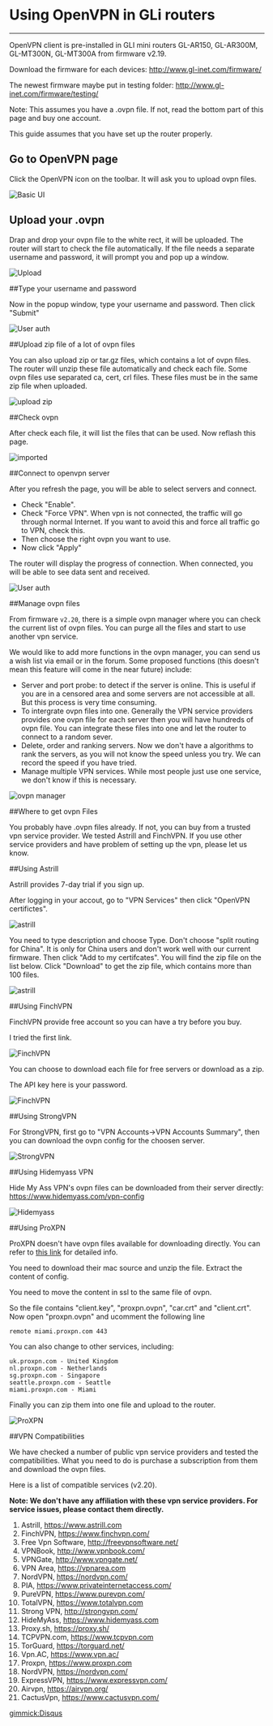 # Using OpenVPN in GLi routers

---

OpenVPN client is pre-installed in GLI mini routers GL-AR150, GL-AR300M, GL-MT300N, GL-MT300A from firmware v2.19.

Download the firmware for each devices: http://www.gl-inet.com/firmware/

The newest firmware maybe put in testing folder: http://www.gl-inet.com/firmware/testing/


Note: This assumes you have a .ovpn file. If not, read the bottom part of this page and buy one account.


This guide assumes that you have set up the router properly.

## Go to OpenVPN page

Click the OpenVPN icon on the toolbar. It will ask you to upload ovpn files.

![Basic UI](src/openvpn/1.jpg)

## Upload your .ovpn

Drap and drop your ovpn file to the white rect, it will be uploaded. The router will start to check the file automatically. If the file needs a separate username and password, it will prompt you and pop up a window.

![Upload](src/openvpn/2.jpg)


##Type your username and password

Now in the popup window, type your username and password. Then click "Submit"

![User auth](src/openvpn/3.jpg)


##Upload zip file of a lot of ovpn files

You can also upload zip or tar.gz files, which contains a lot of ovpn files. The router will unzip these file automatically and check each file.
Some ovpn files use separated ca, cert, crl files. These files must be in the same zip file when uploaded.

![upload zip](src/openvpn/4.jpg)

##Check ovpn

After check each file, it will list the files that can be used. Now reflash this page.

![imported](src/openvpn/5.jpg)

##Connect to openvpn server

After you refresh the page, you will be able to select servers and connect.

* Check "Enable".
* Check "Force VPN". When vpn is not connected, the traffic will go through normal Internet. If you want to avoid this and force all traffic go to VPN, check this.
* Then choose the right ovpn you want to use.
* Now click "Apply"

The router will display the progress of connection. When connected, you will be able to see data sent and received.

![User auth](src/openvpn/6.jpg)

##Manage ovpn files

From firmware `v2.20`, there is a simple ovpn manager where you can check the current list of ovpn files. You can purge all the files and start to use another vpn service.

We would like to add more functions in the ovpn manager, you can send us a wish list via email or in the forum. Some proposed functions (this doesn't mean this feature will come in the near future) include:

* Server and port probe: to detect if the server is online. This is useful if you are in a censored area and some servers are not accessible at all. But this process is very time consuming.
* To intergrate ovpn files into one. Generally the VPN service providers provides one ovpn file for each server then you will have hundreds of ovpn file. You can integrate these files into one and let the router to connect to a random sever.
* Delete, order and ranking servers. Now we don't have a algorithms to rank the servers, as you will not know the speed unless you try. We can record the speed if you have tried.
* Manage multiple VPN services. While most people just use one service, we don't know if this is necessary.

![ovpn manager](src/openvpn/7.png)


##Where to get ovpn Files

You probably have .ovpn files already. If not, you can buy from a trusted vpn service provider. We tested Astrill and FinchVPN. If you use other service providers and have problem of setting up the vpn, please let us know.


##Using Astrill

Astrill provides 7-day trial if you sign up.

After logging in your accout, go to "VPN Services" then click "OpenVPN certifictes". 

![astrill](src/astrill_openvpn1.jpg) 

You need to type description and choose Type. Don't choose "split routing for China". It is only for China users and don't work well with our current firmware. Then click "Add to my certifcates". You will find the zip file on the list below. Click "Download" to get the zip file, which contains more than 100 files.

![astrill](src/astrill_openvpn2.jpg) 


##Using FinchVPN

FinchVPN provide free account so you can have a try before you buy. 

I tried the first link.

![FinchVPN](src/openvpn_finch1.jpg) 

You can choose to download each file for free servers or download as a zip.

The API key here is your password.

![FinchVPN](src/openvpn_finch2.jpg) 

##Using StrongVPN

For StrongVPN, first go to "VPN Accounts->VPN Accounts Summary", then you can download the ovpn config for the choosen server.

![StrongVPN](src/strongvpn.jpg) 

##Using Hidemyass VPN 

Hide My Ass VPN's ovpn files can be downloaded from their server directly: https://www.hidemyass.com/vpn-config

![Hidemyass](src/hidemyass.jpg) 

##Using ProXPN

ProXPN doesn't have ovpn files available for downloading directly. You can refer to [this link](http://downgoat.net/proxpn-openvpn-on-linux-configuration.html) for detailed info.

You need to download their mac source and unzip the file. Extract the content of config.

You need to move the content in ssl to the same file of ovpn.

So the file contains "client.key", "proxpn.ovpn", "car.crt" and "client.crt". Now open "proxpn.ovpn" and ucomment the following line
```
remote miami.proxpn.com 443
```
You can also change to other services, including:
```
uk.proxpn.com - United Kingdom
nl.proxpn.com - Netherlands
sg.proxpn.com - Singapore
seattle.proxpn.com - Seattle
miami.proxpn.com - Miami

```
Finally you can zip them into one file and upload to the router.

![ProXPN](src/proxpn.png) 


##VPN Compatibilities

We have checked a number of public vpn service providers and tested the compatibilities. What you need to do is purchase a subscription from them and download the ovpn files.

Here is a list of compatible services (v2.20). 

__Note: We don't have any affiliation with these vpn service providers. For service issues, please contact them directly.__

1. Astrill, https://www.astrill.com 
2. FinchVPN, https://www.finchvpn.com/
3. Free Vpn Software, http://freevpnsoftware.net/
4. VPNBook, http://www.vpnbook.com/ 
5. VPNGate, http://www.vpngate.net/
6. VPN Area, https://vpnarea.com
7. NordVPN, https://nordvpn.com/ 
8. PIA, https://www.privateinternetaccess.com/ 
9. PureVPN, https://www.purevpn.com/ 
10. TotalVPN, https://www.totalvpn.com 
11. Strong VPN, http://strongvpn.com/
12. HideMyAss, https://www.hidemyass.com
13. Proxy.sh, https://proxy.sh/ 
14. TCPVPN.com, https://www.tcpvpn.com 
15. TorGuard, https://torguard.net/
16. Vpn.AC, https://www.vpn.ac/
17. Proxpn, https://www.proxpn.com
18. NordVPN, https://nordvpn.com/ 
19. ExpressVPN, https://www.expressvpn.com/
20. Airvpn, https://airvpn.org/
21. CactusVpn, https://www.cactusvpn.com/ 

[gimmick:Disqus](glinet)
